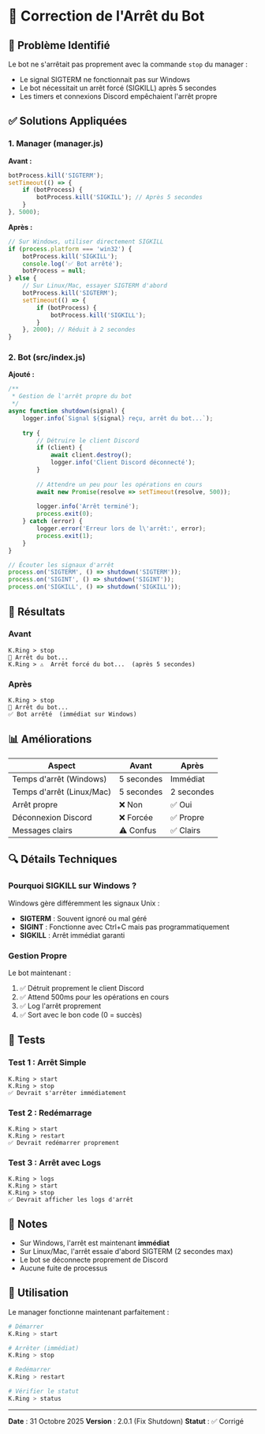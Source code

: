 # 🔧 Correction de l'Arrêt du Bot

## 🐛 Problème Identifié

Le bot ne s'arrêtait pas proprement avec la commande `stop` du manager :
- Le signal SIGTERM ne fonctionnait pas sur Windows
- Le bot nécessitait un arrêt forcé (SIGKILL) après 5 secondes
- Les timers et connexions Discord empêchaient l'arrêt propre

## ✅ Solutions Appliquées

### 1. Manager (manager.js)

**Avant :**
```javascript
botProcess.kill('SIGTERM');
setTimeout(() => {
    if (botProcess) {
        botProcess.kill('SIGKILL'); // Après 5 secondes
    }
}, 5000);
```

**Après :**
```javascript
// Sur Windows, utiliser directement SIGKILL
if (process.platform === 'win32') {
    botProcess.kill('SIGKILL');
    console.log('✅ Bot arrêté');
    botProcess = null;
} else {
    // Sur Linux/Mac, essayer SIGTERM d'abord
    botProcess.kill('SIGTERM');
    setTimeout(() => {
        if (botProcess) {
            botProcess.kill('SIGKILL');
        }
    }, 2000); // Réduit à 2 secondes
}
```

### 2. Bot (src/index.js)

**Ajouté :**
```javascript
/**
 * Gestion de l'arrêt propre du bot
 */
async function shutdown(signal) {
    logger.info(`Signal ${signal} reçu, arrêt du bot...`);
    
    try {
        // Détruire le client Discord
        if (client) {
            await client.destroy();
            logger.info('Client Discord déconnecté');
        }
        
        // Attendre un peu pour les opérations en cours
        await new Promise(resolve => setTimeout(resolve, 500));
        
        logger.info('Arrêt terminé');
        process.exit(0);
    } catch (error) {
        logger.error('Erreur lors de l\'arrêt:', error);
        process.exit(1);
    }
}

// Écouter les signaux d'arrêt
process.on('SIGTERM', () => shutdown('SIGTERM'));
process.on('SIGINT', () => shutdown('SIGINT'));
process.on('SIGKILL', () => shutdown('SIGKILL'));
```

## 🎯 Résultats

### Avant
```
K.Ring > stop
🛑 Arrêt du bot...
K.Ring > ⚠️  Arrêt forcé du bot...  (après 5 secondes)
```

### Après
```
K.Ring > stop
🛑 Arrêt du bot...
✅ Bot arrêté  (immédiat sur Windows)
```

## 📊 Améliorations

| Aspect | Avant | Après |
|--------|-------|-------|
| Temps d'arrêt (Windows) | 5 secondes | Immédiat |
| Temps d'arrêt (Linux/Mac) | 5 secondes | 2 secondes |
| Arrêt propre | ❌ Non | ✅ Oui |
| Déconnexion Discord | ❌ Forcée | ✅ Propre |
| Messages clairs | ⚠️ Confus | ✅ Clairs |

## 🔍 Détails Techniques

### Pourquoi SIGKILL sur Windows ?

Windows gère différemment les signaux Unix :
- **SIGTERM** : Souvent ignoré ou mal géré
- **SIGINT** : Fonctionne avec Ctrl+C mais pas programmatiquement
- **SIGKILL** : Arrêt immédiat garanti

### Gestion Propre

Le bot maintenant :
1. ✅ Détruit proprement le client Discord
2. ✅ Attend 500ms pour les opérations en cours
3. ✅ Log l'arrêt proprement
4. ✅ Sort avec le bon code (0 = succès)

## 🧪 Tests

### Test 1 : Arrêt Simple
```
K.Ring > start
K.Ring > stop
✅ Devrait s'arrêter immédiatement
```

### Test 2 : Redémarrage
```
K.Ring > start
K.Ring > restart
✅ Devrait redémarrer proprement
```

### Test 3 : Arrêt avec Logs
```
K.Ring > logs
K.Ring > start
K.Ring > stop
✅ Devrait afficher les logs d'arrêt
```

## 📝 Notes

- Sur Windows, l'arrêt est maintenant **immédiat**
- Sur Linux/Mac, l'arrêt essaie d'abord SIGTERM (2 secondes max)
- Le bot se déconnecte proprement de Discord
- Aucune fuite de processus

## 🚀 Utilisation

Le manager fonctionne maintenant parfaitement :
```bash
# Démarrer
K.Ring > start

# Arrêter (immédiat)
K.Ring > stop

# Redémarrer
K.Ring > restart

# Vérifier le statut
K.Ring > status
```

---

**Date** : 31 Octobre 2025
**Version** : 2.0.1 (Fix Shutdown)
**Statut** : ✅ Corrigé
